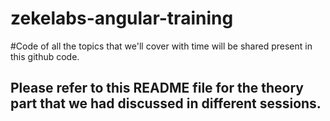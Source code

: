 # zekelabs-angular-training

#Code of all the topics that we'll cover with time will be shared present in this github code. 

## Please refer to this README file for the theory part that we had discussed in different sessions.

